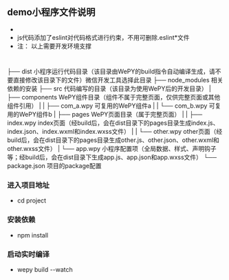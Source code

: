 ## demo小程序文件说明
* 
* js代码添加了eslint对代码格式进行约束，不用可删除.eslint*文件
* 注： 以上需要开发环境支撑

#
├── dist                   小程序运行代码目录（该目录由WePY的build指令自动编译生成，请不要直接修改该目录下的文件）微信开发工具选择此目录
├── node_modules           相关依赖的安装 
├── src                    代码编写的目录（该目录为使用WePY后的开发目录）
|   ├── components         WePY组件目录（组件不属于完整页面，仅供完整页面或其他组件引用）
|   |   ├── com_a.wpy      可复用的WePY组件a
|   |   └── com_b.wpy      可复用的WePY组件b
|   ├── pages              WePY页面目录（属于完整页面）
|   |   ├── index.wpy      index页面（经build后，会在dist目录下的pages目录生成index.js、index.json、index.wxml和index.wxss文件）
|   |   └── other.wpy      other页面（经build后，会在dist目录下的pages目录生成other.js、other.json、other.wxml和other.wxss文件）
|   └── app.wpy            小程序配置项（全局数据、样式、声明钩子等；经build后，会在dist目录下生成app.js、app.json和app.wxss文件）
└── package.json           项目的package配置

### 进入项目地址

- cd project

### 安装依赖

- npm install

### 启动实时编译

- wepy build --watch

